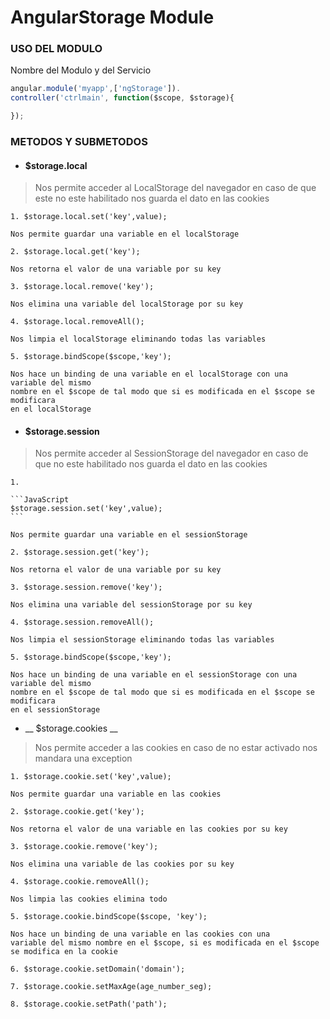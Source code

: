 AngularStorage Module
=====================

### USO DEL MODULO ###
Nombre del Modulo y del Servicio
```javascript
angular.module('myapp',['ngStorage']).
controller('ctrlmain', function($scope, $storage){

});
```

### METODOS Y SUBMETODOS ###
* #### $storage.local

> Nos permite acceder al LocalStorage del navegador en caso de que este
no este habilitado nos guarda el dato en las cookies

	1. $storage.local.set('key',value);

	Nos permite guardar una variable en el localStorage

	2. $storage.local.get('key');

	Nos retorna el valor de una variable por su key

	3. $storage.local.remove('key');

	Nos elimina una variable del localStorage por su key

	4. $storage.local.removeAll();

	Nos limpia el localStorage eliminando todas las variables

	5. $storage.bindScope($scope,'key');

	Nos hace un binding de una variable en el localStorage con una variable del mismo
	nombre en el $scope de tal modo que si es modificada en el $scope se modificara
	en el localStorage

* #### $storage.session

> Nos permite acceder al SessionStorage del navegador en caso de que no
este habilitado nos guarda el dato en las cookies

	1.

	```JavaScript
	$storage.session.set('key',value);
	```

	Nos permite guardar una variable en el sessionStorage

	2. $storage.session.get('key');

	Nos retorna el valor de una variable por su key

	3. $storage.session.remove('key');

	Nos elimina una variable del sessionStorage por su key

	4. $storage.session.removeAll();

	Nos limpia el sessionStorage eliminando todas las variables

	5. $storage.bindScope($scope,'key');

	Nos hace un binding de una variable en el sessionStorage con una variable del mismo
	nombre en el $scope de tal modo que si es modificada en el $scope se modificara
	en el sessionStorage

* __ $storage.cookies __

> Nos permite acceder a las cookies en caso de no estar activado nos mandara una exception

	1. $storage.cookie.set('key',value);

	Nos permite guardar una variable en las cookies

	2. $storage.cookie.get('key');

	Nos retorna el valor de una variable en las cookies por su key

	3. $storage.cookie.remove('key');

	Nos elimina una variable de las cookies por su key

	4. $storage.cookie.removeAll();

	Nos limpia las cookies elimina todo

	5. $storage.cookie.bindScope($scope, 'key');

	Nos hace un binding de una variable en las cookies con una
	variable del mismo nombre en el $scope, si es modificada en el $scope
	se modifica en la cookie

	6. $storage.cookie.setDomain('domain');

	7. $storage.cookie.setMaxAge(age_number_seg);

	8. $storage.cookie.setPath('path');